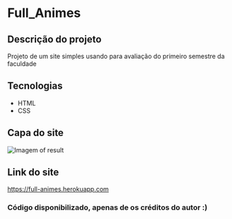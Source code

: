 # Full_Animes

## Descrição do projeto

Projeto de um site simples usando para avaliação do primeiro semestre da faculdade

## Tecnologias

- HTML
- CSS
## Capa do site
![Imagem of result](https://full--animes.000webhostapp.com/imag/header.png)

## Link do site

https://full-animes.herokuapp.com


### Código disponibilizado, apenas de os créditos do autor :)
